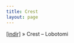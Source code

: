 ```yaml
---
title: Crest
layout: page
---
```


<a href="https://cloud.mail.ru/public/ca1896cc194a/Crest%20-%20Lobotomi" target="_blank">[indir]</a>  »  Crest &#8211; Lobotomi